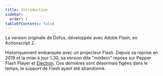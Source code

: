 ```yaml
---
title: Introduction
sidebar:
  order: 1
tableOfContents: false
---
```


La version originale de Dofus, développée avec Adobe Flash, en Actionscript 2. 

Historiquement embarquée avec un projecteur Flash. Depuis sa reprise en 2019 et la mise à jour 1.30, sa version dite "modern" repose sur Pepper Flash Player et [Electron](https://www.electronjs.org/). Ces dernières sont désormais figées dans le temps, le support de Flash ayant été abandonné.
